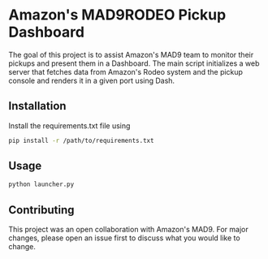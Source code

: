 # Amazon's MAD9RODEO Pickup Dashboard

The goal of this project is to assist Amazon's MAD9 team to monitor their pickups and present them in a Dashboard.
The main script initializes a web server that fetches data from Amazon's Rodeo system and the pickup console and renders it in a given port using Dash. 

## Installation

Install the requirements.txt file using

```bash
pip install -r /path/to/requirements.txt
```

## Usage

```bash
python launcher.py
```

## Contributing
This project was an open collaboration with Amazon's MAD9. 
For major changes, please open an issue first to discuss what you would like to change.
